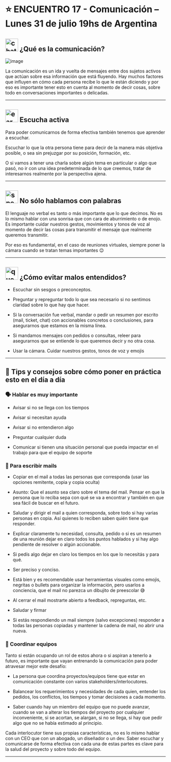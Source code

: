 # :star: ENCUENTRO 17 - Comunicación – Lunes 31 de julio 19hs de Argentina

## <img width="40" height="40" src="https://img.icons8.com/stickers/40/chat.png" alt="chat"/> ¿Qué es la comunicación?

![image](https://github.com/eugenia1984/BackEnd-Node.js-con-Daniel-Segovia/assets/72580574/a7aa7d1e-942d-4aba-9ca1-c3f0b82c5f24)

La comunicación es un ida y vuelta de mensajes entre dos sujetos activos que actúan sobre esa información que está fluyendo. Hay muchos factores que influyen en cómo cada persona recibe lo que le están diciendo y por eso es importante tener esto en cuenta al momento de decir cosas, sobre todo en conversaciones importantes o delicadas.

---

## <img width="40" height="40" src="https://img.icons8.com/emoji/40/ear-emoji.png" alt="ear-emoji"/> Escucha activa

Para poder comunicarnos de forma efectiva también tenemos que aprender a escuchar.

Escuchar lo que la otra persona tiene para decir de la manera más objetiva posible, o sea sin prejuzgar por su posición, formación, etc.

O si vamos a tener una charla sobre algún tema en particular o algo que pasó, no ir con una idea predeterminada de lo que creemos, tratar de interesarnos realmente por la perspectiva ajena.

---

## <img width="40" height="40" src="https://img.icons8.com/emoji/40/speak-no-evil-monkey.png" alt="speak-no-evil-monkey"/> No sólo hablamos con palabras 

El lenguaje no verbal es tanto o más importante que lo que decimos. No es lo mismo hablar con una sonrisa que con cara de aburrimiento o de enojo. Es importante cuidar nuestros gestos, movimientos y tonos de voz al momento de decir las cosas para transmitir el mensaje que realmente queremos transmitir. 

Por eso es fundamental, en el caso de reuniones virtuales, siempre poner la cámara cuando se tratan temas importantes 😉

---

## <img width="40" height="40" src="https://img.icons8.com/stickers/40/question-mark.png" alt="question-mark"/> ¿Cómo evitar malos entendidos?

- Escuchar sin sesgos o preconceptos.

- Preguntar y repreguntar todo lo que sea necesario si no sentimos claridad sobre lo que hay que hacer.

- Si la conversación fue verbal, mandar o pedir un resumen por escrito (mail, ticket, chat) con accionables concretos o conclusiones, para asegurarnos que estamos en la misma línea.

- Si mandamos mensajes con pedidos o consultas, releer para asegurarnos que se entiende lo que queremos decir y no otra cosa.

- Usar la cámara. Cuidar nuestros gestos, tonos de voz y emojis

---

## 📝 Tips y consejos sobre cómo poner en práctica esto en el día a día 


### 🗣️ Hablar es muy importante

- Avisar si no se llega con los tiempos

- Avisar si necesitan ayuda

- Avisar si no entendieron algo

- Preguntar cualquier duda

- Comunicar si tienen una situación personal que pueda impactar en el trabajo para que el equipo de soporte


### 📧 Para escribir mails

- Copiar en el mail a todas las personas que corresponda (usar las opciones remitente, copia y copia oculta)

- Asunto: Que el asunto sea claro sobre el tema del mail. Pensar en que la persona que lo reciba sepa con qué se va a encontrar y también en que sea fácil de buscar en el futuro.

- Saludar y dirigir el mail a quien corresponda, sobre todo si hay varias personas en copia. Así quienes lo reciben saben quién tiene que responder. 

- Explicar claramente tu necesidad, consulta, pedido o si es un resumen de una reunión dejar en claro todos los puntos hablados y si hay algo pendiente de resolver o algún accionable.

- Si pedís algo dejar en claro los tiempos en los que lo necesitás y para qué.

- Ser preciso y conciso.

- Está bien y es recomendable usar herramientas visuales como emojis, negritas o bullets para organizar la información, pero usarlos a conciencia, que el mail no parezca un dibujito de preescolar 😅

- Al cerrar el mail mostrarte abierto a feedback, repreguntas, etc.

- Saludar y firmar

- Si estás respondiendo un mail siempre (salvo excepciones) responder a todas las personas copiadas y mantener la cadena de mail, no abrir una nueva.


### 👥 Coordinar equipos

Tanto si están ocupando un rol de estos ahora o si aspiran a tenerlo a futuro, es importante que vayan entrenando la comunicación para poder atravesar mejor este desafío:

- La persona que coordina proyectos/equipos tiene que estar en comunicación constante con varios stakeholders/interlocutores.

- Balancear los requerimientos y necesidades de cada quien, entender los pedidos, los conflictos, los tiempos y tomar decisiones a cada momento. 

- Saber cuando hay un miembro del equipo que no puede avanzar, cuando se van a alterar los tiempos del proyecto por cualquier inconveniente, si se acortan, se alargan, si no se llega, si hay que pedir algo que no se había estimado al principio.
  
Cada interlocutor tiene sus propias características, no es lo mismo hablar con un CEO que con un abogado, un diseñador o un dev. Saber escuchar y comunicarse de forma efectiva con cada una de estas partes es clave para la salud del proyecto y sobre todo del equipo.

---
